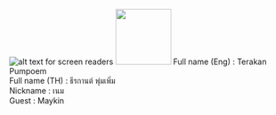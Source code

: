 ![alt text for screen readers](https://dg.in.th/1/img/Terakan.jpg "Text to show on mouseover")
<img src="https://dg.in.th/1/img/Terakan.jpg" width="100px"/>
Full name (Eng) : Terakan Pumpoem  
Full name (TH) : ธีรกานต์ พุ่มเพิ่ม  
Nickname : เนม  
Guest : Maykin  

